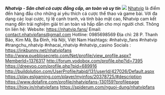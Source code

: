 ***Nhatvip - Sân chơi cá cược đẳng cấp, an toàn và uy tín***
![](https://s3-ap-northeast-1.amazonaws.com/g0v-hackmd-images/uploads/upload_af168a9bb296620b0c1b9c4bce9b7978.jpg)
<a href="https://nhatvip.fans/">Nhatvip</a> là điểm đến hàng đầu cho những ai yêu thích cá cược thể thao và game bài. Với đa dạng các loại cược, tỷ lệ cạnh tranh, và tính bảo mật cao, Nhatvip cam kết mang đến trải nghiệm giải trí an toàn và hấp dẫn cho mọi người chơi.
Thông tin liên hệ: 
Website: <a href="https://nhatvip.fans/">https://nhatvip.fans/</a>
Email: contact.nhatvipfans@gmail.com
Hotline: 0985698569
Địa chỉ: 28 P. Thanh Bảo, Kim Mã, Ba Đình, Hà Nội, Việt Nam
Hashtags: #nhatvip_fans #nhatvip #trangchu_nhatvip #nhacai_nhatvip #nhatvip_casino
Socials : 
<a href="https://inkbunny.net/nhatvipfans">https://inkbunny.net/nhatvipfans</a>
<a href="http://www.pueblosecreto.com/Net/profile/view_profile.aspx?MemberId=1376317">http://www.pueblosecreto.com/Net/profile/view_profile.aspx?MemberId=1376317</a>
<a href="http://forum.vodobox.com/profile.php?id=7395">http://forum.vodobox.com/profile.php?id=7395</a>
<a href="https://dreevoo.com/profile.php?pid=689916">https://dreevoo.com/profile.php?pid=689916</a>
<a href="http://buildolution.com/UserProfile/tabid/131/userId/427026/Default.aspx">http://buildolution.com/UserProfile/tabid/131/userId/427026/Default.aspx</a>
<a href="https://play.eslgaming.com/player/myinfos/20378725/#description">https://play.eslgaming.com/player/myinfos/20378725/#description</a>
<a href="https://www.dotafire.com/profile/nhatvipfans-130159?profilepage">https://www.dotafire.com/profile/nhatvipfans-130159?profilepage</a>
<a href="https://hiqy.in/nhatvipfans">https://hiqy.in/nhatvipfans</a>
<a href="https://spiderum.com/nguoi-dung/nhatvipfans">https://spiderum.com/nguoi-dung/nhatvipfans</a>




